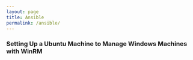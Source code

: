 ```yaml
---
layout: page
title: Ansible
permalink: /ansible/
---
```


### Setting Up a Ubuntu Machine to Manage Windows Machines with WinRM
